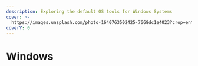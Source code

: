```yaml
---
description: Exploring the default OS tools for Windows Systems
cover: >-
  https://images.unsplash.com/photo-1640763502425-7668dc1e4023?crop=entropy&cs=srgb&fm=jpg&ixid=M3wxOTcwMjR8MHwxfHNlYXJjaHw3fHxtaWNyb3NvZnR8ZW58MHx8fHwxNjk3NTcwMDE1fDA&ixlib=rb-4.0.3&q=85
coverY: 0
---
```


# Windows

